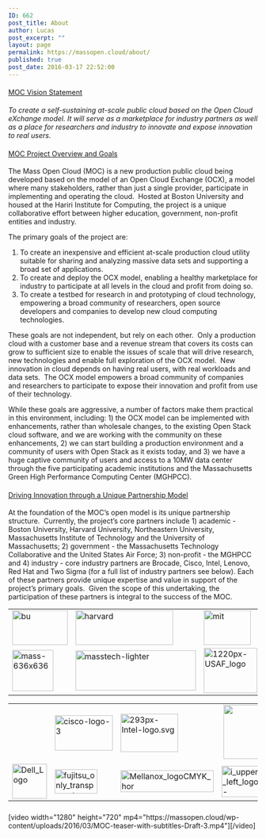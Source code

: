 ```yaml
---
ID: 662
post_title: About
author: Lucas
post_excerpt: ""
layout: page
permalink: https://massopen.cloud/about/
published: true
post_date: 2016-03-17 22:52:00
---
```

<h4><span style="text-decoration: underline"><span style="font-weight: 400">MOC Vision Statement</span></span></h4>
<em><span style="font-weight: 400"><span style="font-weight: 400">To create a self-sustaining at-scale public cloud based on the Open Cloud eXchange model. It will serve as a marketplace for industry partners as well as a place for researchers and industry to innovate and expose innovation to real users.</span></span></em>
<h4><span style="text-decoration: underline"><span style="font-weight: 400">MOC </span><span style="font-weight: 400">Project Overview and Goals</span></span></h4>
<span style="font-weight: 400">The Mass Open Cloud (MOC) is a new production public cloud being developed based on the model of an Open Cloud Exchange (OCX)</span><span style="font-weight: 400">, a model where many stakeholders, rather than just a single provider, participate in implementing and operating the cloud.  Hosted at Boston University and housed at the Hariri Institute for Computing, the project is a unique collaborative effort between higher education, government, non-profit entities and industry.</span>

<span style="font-weight: 400">The primary goals of the project are:</span>
<ol>
 	<li style="font-weight: 400"><span style="font-weight: 400">To create an inexpensive and efficient at-scale production cloud utility suitable for sharing and analyzing massive data sets and supporting a broad set of applications. </span></li>
 	<li style="font-weight: 400"><span style="font-weight: 400">To create and deploy the OCX model, enabling a healthy marketplace for industry to participate at all levels in the cloud and profit from doing so.</span></li>
 	<li style="font-weight: 400"><span style="font-weight: 400">To create a testbed for research in and prototyping of cloud technology, empowering a broad community of researchers, open source developers and companies to develop new cloud computing technologies.</span></li>
</ol>
<span style="font-weight: 400">These goals are not independent, but rely on each other.  Only a production cloud with a customer base and a revenue stream that covers its costs can grow to sufficient size to enable the issues of scale that will drive research, new technologies and enable full exploration of the OCX model.  New innovation in cloud depends on having real users, with real workloads and data sets.  The OCX model empowers a broad community of companies and researchers to participate to expose their innovation and profit from use of their technology. </span>

<span style="font-weight: 400">While these goals are aggressive, a number of factors make them practical in this environment, including: 1) the OCX model can be implemented with enhancements, rather than wholesale changes, to the existing Open Stack cloud software, and we are working with the community on these enhancements, 2) we can start building a production environment and a community of users with Open Stack as it exists today, and 3) we have a huge captive community of users and access to a 10MW data center through the five participating academic institutions and the Massachusetts Green High Performance Computing Center (MGHPCC). </span>
<h4><span style="text-decoration: underline"><span style="font-weight: 400">Driving Innovation through a Unique Partnership Model</span></span></h4>
<span style="font-weight: 400">At the foundation of the MOC’s open model is its unique partnership structure.  Currently, the project’s core partners include 1) academic - Boston University, Harvard University, Northeastern University, Massachusetts Institute of Technology and the University of Massachusetts; 2) government - the Massachusetts Technology Collaborative and the United States Air Force; 3) non-profit - the MGHPCC and 4) industry - core industry partners are Brocade, Cisco, Intel, Lenovo, Red Hat and Two Sigma (for a full list of industry partners see below). Each of these partners provide unique expertise and value in support of the project’s primary goals.  Given the scope of this undertaking, the participation of these partners is integral to the success of the MOC. </span>
<table>
<tbody>
<tr>
<td><a href="http://bu.edu"><img class="size-full wp-image-776 aligncenter" src="http://massopen.cloud/wp-content/uploads/2016/03/bu.jpg" alt="bu" width="112" height="70" /></a></td>
<td><a href="https://www.harvard.edu/"><img class="size-full wp-image-774 aligncenter" src="http://massopen.cloud/wp-content/uploads/2016/03/harvard.jpg" alt="harvard" width="197" height="70" /></a></td>
<td><a href="http://mit.edu"><img class="size-full wp-image-775 aligncenter" src="http://massopen.cloud/wp-content/uploads/2016/03/mit.jpg" alt="mit" width="95" height="70" /></a></td>
<td><a href="http://www.northeastern.edu/"><img class="size-medium wp-image-777 aligncenter" src="http://massopen.cloud/wp-content/uploads/2016/03/northeastern-300x62.jpg" alt="northeastern" width="300" height="62" /></a></td>
<td><a href="https://www.umass.edu/"><img class="size-full wp-image-778 aligncenter" src="http://massopen.cloud/wp-content/uploads/2016/03/umass.jpg" alt="umass" width="47" height="70" /></a></td>
</tr>
<tr>
<td><img class="wp-image-792 aligncenter" src="http://massopen.cloud/wp-content/uploads/2016/03/mass-636x636-300x300.png" alt="mass-636x636" width="83" height="83" /></td>
<td><a href="https://masstech.org/"><img class="wp-image-793 aligncenter" src="http://massopen.cloud/wp-content/uploads/2016/03/masstech-lighter-300x100.png" alt="masstech-lighter" width="243" height="81" /></a></td>
<td><a href="https://www.airforce.com/"><img class="wp-image-791 aligncenter" src="http://massopen.cloud/wp-content/uploads/2016/03/1220px-USAF_logo-300x252.png" alt="1220px-USAF_logo" width="108" height="91" /></a></td>
<td><a href="https://www.mghpcc.org/"><img class="size-full wp-image-773 aligncenter" src="http://massopen.cloud/wp-content/uploads/2016/03/MGHPCC.jpg" alt="MGHPCC" width="250" height="76" /></a></td>
<td></td>
</tr>
</tbody>
</table>
<table>
<tbody>
<tr>
<td></td>
<td><a href="https://www.cisco.com/"><img class="wp-image-781 aligncenter" src="http://massopen.cloud/wp-content/uploads/2016/03/cisco-logo-3-300x182.jpg" alt="cisco-logo-3" width="117" height="71" /></a></td>
<td><a href="https://www.intel.com/content/www/us/en/homepage.html"><img class="wp-image-780 aligncenter" src="http://massopen.cloud/wp-content/uploads/2016/03/293px-Intel-logo.svg.png" alt="293px-Intel-logo.svg" width="116" height="77" /></a></td>
<td> <img class="alignnone size-medium wp-image-3179" src="https://massopen.cloud/wp-content/uploads/2016/03/netapp_logo_1-300x109.jpg" alt="" width="300" height="109" /></td>
<td><a href="https://www.redhat.com/en"><img class="wp-image-787 aligncenter" src="http://massopen.cloud/wp-content/uploads/2016/03/redhat-logo-273x300.jpg" alt="redhat-logo" width="79" height="87" /></a></td>
<td><a href="https://www.twosigma.com/"><img class="wp-image-785 aligncenter" src="http://massopen.cloud/wp-content/uploads/2016/03/TwoSigma-636x183-300x86.png" alt="TwoSigma-636x183" width="191" height="55" /></a></td>
</tr>
<tr>
<td><a href="http://www.dell.com/en-us/"><img class="wp-image-783 aligncenter" src="http://massopen.cloud/wp-content/uploads/2016/03/Dell_Logo-300x300.png" alt="Dell_Logo" width="70" height="70" /></a></td>
<td><a href="http://www.fujitsu.com/global/"><img class=" wp-image-784 aligncenter" src="http://massopen.cloud/wp-content/uploads/2016/03/fujitsu_only_transparent.png" alt="fujitsu_only_transparent" width="86" height="49" /></a></td>
<td><a href="http://www.mellanox.com/"><img class="wp-image-789 aligncenter" src="http://massopen.cloud/wp-content/uploads/2016/03/Mellanox_logoCMYK_hor.png" alt="Mellanox_logoCMYK_hor" width="188" height="44" /></a></td>
<td><a href="http://www.cambridgecomputer.com/web/"><img class="wp-image-782 aligncenter" src="http://massopen.cloud/wp-content/uploads/2016/03/i_upper_left_logo-e1437576266487.gif" alt="i_upper_left_logo-e1437576266487" width="81" height="63" /></a></td>
<td><a href="https://www.mathworks.com/"><img class="wp-image-790 aligncenter" src="http://massopen.cloud/wp-content/uploads/2016/03/Screen-Shot-2015-11-19-at-11.20.32-AM.png" alt="Screen-Shot-2015-11-19-at-11.20.32-AM" width="148" height="41" /></a></td>
<td></td>
</tr>
</tbody>
</table>
<h5 class="bu_collapsible"></h5>
[video width="1280" height="720" mp4="https://massopen.cloud/wp-content/uploads/2016/03/MOC-teaser-with-subtitles-Draft-3.mp4"][/video]

&nbsp;